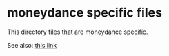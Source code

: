 # moneydance specific files

This directory files that are moneydance specific.

See also: [this link](http://help.infinitekind.com/discussions/investments/3036-third-party-quote-and-exchange-rate-program-from-hleofxquotes)
